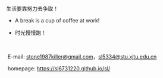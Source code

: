 生活要靠努力去争取！

- A break is a cup of coffee at work!

- 时光慢慢跑！















​                                                                     









​                                                                       E-mail: stone1987killer@gmail.com，sl5334@stu.xjtu.edu.cn 

​                                                                       homepage:  https://sl6731220.github.io/sl/ 

​           



















​                                                                                              

​	

